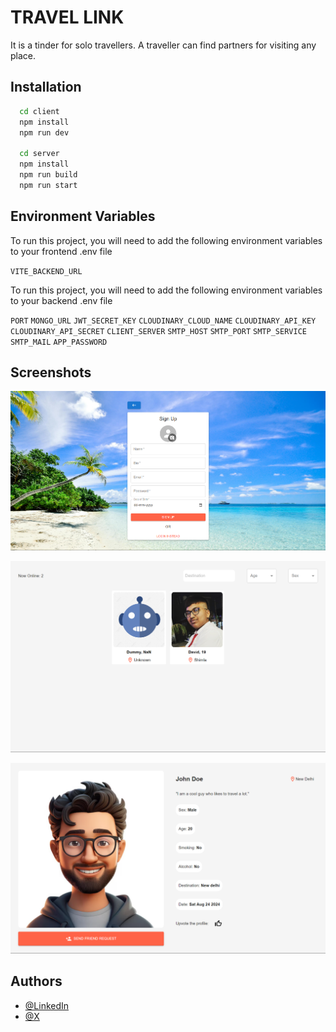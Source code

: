 # TRAVEL LINK

It is a tinder for solo travellers. A traveller can find partners for visiting any place.

## Installation

```bash
  cd client
  npm install
  npm run dev

  cd server
  npm install
  npm run build
  npm run start
```

## Environment Variables

To run this project, you will need to add the following environment variables to your frontend .env file

`VITE_BACKEND_URL`

To run this project, you will need to add the following environment variables to your backend .env file

`PORT`
`MONGO_URL`
`JWT_SECRET_KEY`
`CLOUDINARY_CLOUD_NAME`
`CLOUDINARY_API_KEY`
`CLOUDINARY_API_SECRET`
`CLIENT_SERVER`
`SMTP_HOST`
`SMTP_PORT`
`SMTP_SERVICE`
`SMTP_MAIL`
`APP_PASSWORD`

## Screenshots

![App Screenshot](<Screenshot 2024-08-17 155259.png>)

![App Screenshot](<Screenshot 2024-08-17 153032.png>)

![App Screenshot](<Screenshot 2024-08-17 154033.png>)

## Authors

- [@LinkedIn](www.linkedin.com/in/david-goyal)
- [@X](https://x.com/David__Goyal)
